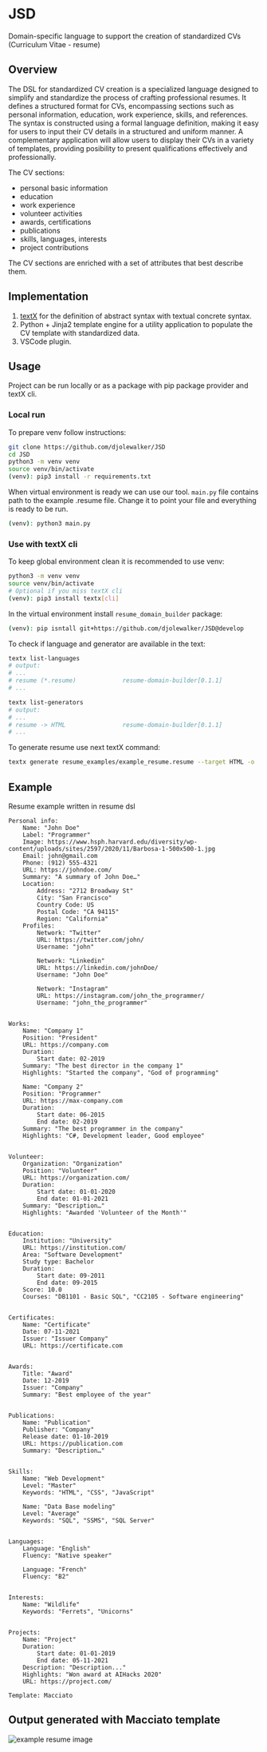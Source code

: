 # JSD

Domain-specific language to support the creation of standardized CVs (Curriculum Vitae - resume)

## Overview

The DSL for standardized CV creation is a specialized language designed to simplify and standardize the process of
crafting professional resumes.
It defines a structured format for CVs, encompassing sections such as personal information, education, work experience,
skills, and references.
The syntax is constructed using a formal language definition, making it easy for users to input their CV details in a
structured and uniform manner.
A complementary application will allow users to display their CVs in a variety of templates, providing posibility to
present qualifications effectively and professionally.

The CV sections:

- personal basic information
- education
- work experience
- volunteer activities
- awards, certifications
- publications
- skills, languages, interests
- project contributions

The CV sections are enriched with a set of attributes that best describe them.

## Implementation

1. [textX](https://github.com/textX/textX) for the definition of abstract syntax with textual concrete syntax.
2. Python + Jinja2 template engine for a utility application to populate the CV template with standardized data.
3. VSCode plugin.

## Usage

Project can be run locally or as a package with pip package provider and textX cli.

### Local run

To prepare venv follow instructions:

```bash
git clone https://github.com/djolewalker/JSD
cd JSD
python3 -m venv venv
source venv/bin/activate
(venv): pip3 install -r requirements.txt
```

When virtual environment is ready we can use our tool. `main.py` file contains path to the example .resume file.
Change it to point your file and everything is ready to be run.

```bash
(venv): python3 main.py
```

### Use with textX cli

To keep global environment clean it is recommended to use venv:

```bash
python3 -m venv venv
source venv/bin/activate
# Optional if you miss textX cli
(venv): pip3 install textx[cli]
```

In the virtual environment install `resume_domain_builder` package:

```bash
(venv): pip isntall git+https://github.com/djolewalker/JSD@develop
```

To check if language and generator are available in the text:

```bash
textx list-languages
# output: 
# ...
# resume (*.resume)             resume-domain-builder[0.1.1] 
# ...

textx list-generators
# output: 
# ...
# resume -> HTML                resume-domain-builder[0.1.1] 
# ...
```

To generate resume use next textX command:

```bash
textx generate resume_examples/example_resume.resume --target HTML -o .
```

## Example
Resume example written in resume dsl
```
Personal info:
    Name: "John Doe"
    Label: "Programmer"
    Image: https://www.hsph.harvard.edu/diversity/wp-content/uploads/sites/2597/2020/11/Barbosa-1-500x500-1.jpg
    Email: john@gmail.com
    Phone: (912) 555-4321
    URL: https://johndoe.com/
    Summary: "A summary of John Doe…"
    Location: 
        Address: "2712 Broadway St"
        City: "San Francisco"
        Country Code: US
        Postal Code: "CA 94115"
        Region: "California"
    Profiles:
        Network: "Twitter"
        URL: https://twitter.com/john/
        Username: "john"

        Network: "Linkedin"
        URL: https://linkedin.com/johnDoe/
        Username: "John Doe"

        Network: "Instagram"
        URL: https://instagram.com/john_the_programmer/
        Username: "john_the_programmer"


Works:
    Name: "Company 1"
    Position: "President"
    URL: https://company.com
    Duration: 
        Start date: 02-2019
    Summary: "The best director in the company 1"
    Highlights: "Started the company", "God of programming"

    Name: "Company 2"
    Position: "Programmer"
    URL: https://max-company.com
    Duration: 
        Start date: 06-2015
        End date: 02-2019
    Summary: "The best programmer in the company"
    Highlights: "C#, Development leader, Good employee"


Volunteer:
    Organization: "Organization"
    Position: "Volunteer"
    URL: https://organization.com/
    Duration: 
        Start date: 01-01-2020
        End date: 01-01-2021
    Summary: "Description…"
    Highlights: "Awarded 'Volunteer of the Month'"


Education:
    Institution: "University"
    URL: https://institution.com/
    Area: "Software Development"
    Study type: Bachelor
    Duration: 
        Start date: 09-2011
        End date: 09-2015
    Score: 10.0
    Courses: "DB1101 - Basic SQL", "CC2105 - Software engineering"


Certificates:
    Name: "Certificate"
    Date: 07-11-2021
    Issuer: "Issuer Company"
    URL: https://certificate.com


Awards:
    Title: "Award"
    Date: 12-2019
    Issuer: "Company"
    Summary: "Best employee of the year"


Publications:
    Name: "Publication"
    Publisher: "Company"
    Release date: 01-10-2019
    URL: https://publication.com
    Summary: "Description…"


Skills:
    Name: "Web Development"
    Level: "Master"
    Keywords: "HTML", "CSS", "JavaScript"

    Name: "Data Base modeling"
    Level: "Average"
    Keywords: "SQL", "SSMS", "SQL Server"


Languages:
    Language: "English"
    Fluency: "Native speaker"

    Language: "French"
    Fluency: "B2"


Interests:
    Name: "Wildlife"
    Keywords: "Ferrets", "Unicorns"


Projects:
    Name: "Project"
    Duration:
        Start date: 01-01-2019
        End date: 05-11-2021
    Description: "Description..."
    Highlights: "Won award at AIHacks 2020"
    URL: https://project.com/

Template: Macciato
```

## Output generated with Macciato template
![example resume image](https://raw.githubusercontent.com/djolewalker/JSD/develop/.github/example_resume.png)